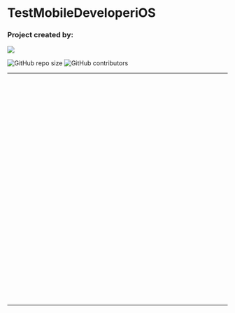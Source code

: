 # TestMobileDeveloperiOS
### Project created by:
<p align="left"> 
<a href="https://github.com/DanilaBolshakov1999">
<img src="https://img.shields.io/badge/DanilaBolshakov1999-blue"/></a>

![GitHub repo size](https://img.shields.io/github/repo-size/DanilaBolshakov1999/TestMobileDeveloperiOS)  ![GitHub contributors](https://img.shields.io/github/contributors/DanilaBolshakov1999/TestMobileDeveloperiOS)

---

<img scr="https://github.com/DanilaBolshakov1999/TestMobileDeveloperiOS/assets/47753945/5e39c7f0-e815-48df-bc28-8d7dac5a91da" widht="200" height="500" />

---
